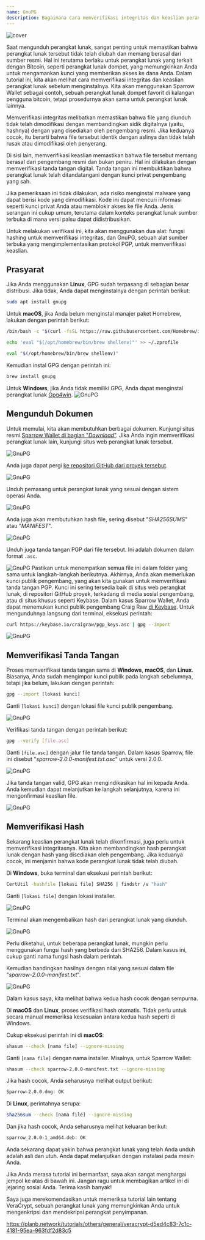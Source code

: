 ```yaml
---
name: GnuPG
description: Bagaimana cara memverifikasi integritas dan keaslian perangkat lunak?
---
```

![cover](assets/cover.webp)

Saat mengunduh perangkat lunak, sangat penting untuk memastikan bahwa perangkat lunak tersebut tidak telah diubah dan memang berasal dari sumber resmi. Hal ini terutama berlaku untuk perangkat lunak yang terkait dengan Bitcoin, seperti perangkat lunak dompet, yang memungkinkan Anda untuk mengamankan kunci yang memberikan akses ke dana Anda. Dalam tutorial ini, kita akan melihat cara memverifikasi integritas dan keaslian perangkat lunak sebelum menginstalnya. Kita akan menggunakan Sparrow Wallet sebagai contoh, sebuah perangkat lunak dompet favorit di kalangan pengguna bitcoin, tetapi prosedurnya akan sama untuk perangkat lunak lainnya.

Memverifikasi integritas melibatkan memastikan bahwa file yang diunduh tidak telah dimodifikasi dengan membandingkan sidik digitalnya (yaitu, hashnya) dengan yang disediakan oleh pengembang resmi. Jika keduanya cocok, itu berarti bahwa file tersebut identik dengan aslinya dan tidak telah rusak atau dimodifikasi oleh penyerang.

Di sisi lain, memverifikasi keaslian memastikan bahwa file tersebut memang berasal dari pengembang resmi dan bukan peniru. Hal ini dilakukan dengan memverifikasi tanda tangan digital. Tanda tangan ini membuktikan bahwa perangkat lunak telah ditandatangani dengan kunci privat pengembang yang sah.

Jika pemeriksaan ini tidak dilakukan, ada risiko menginstal malware yang dapat berisi kode yang dimodifikasi. Kode ini dapat mencuri informasi seperti kunci privat Anda atau memblokir akses ke file Anda. Jenis serangan ini cukup umum, terutama dalam konteks perangkat lunak sumber terbuka di mana versi palsu dapat didistribusikan.

Untuk melakukan verifikasi ini, kita akan menggunakan dua alat: fungsi hashing untuk memverifikasi integritas, dan GnuPG, sebuah alat sumber terbuka yang mengimplementasikan protokol PGP, untuk memverifikasi keaslian.

## Prasyarat

Jika Anda menggunakan **Linux**, GPG sudah terpasang di sebagian besar distribusi. Jika tidak, Anda dapat menginstalnya dengan perintah berikut:

```bash
sudo apt install gnupg
```

Untuk **macOS**, jika Anda belum menginstal manajer paket Homebrew, lakukan dengan perintah berikut:

```bash
/bin/bash -c "$(curl -fsSL https://raw.githubusercontent.com/Homebrew/install/HEAD/install.sh)"
```

```bash
echo 'eval "$(/opt/homebrew/bin/brew shellenv)"' >> ~/.zprofile
```

```bash
eval "$(/opt/homebrew/bin/brew shellenv)"
```

Kemudian instal GPG dengan perintah ini:

```bash
brew install gnupg
```
Untuk **Windows**, jika Anda tidak memiliki GPG, Anda dapat menginstal perangkat lunak [Gpg4win](https://www.gpg4win.org/).
![GnuPG](assets/notext/01.webp)

## Mengunduh Dokumen

Untuk memulai, kita akan membutuhkan berbagai dokumen. Kunjungi situs resmi [Sparrow Wallet di bagian "*Download*"](https://sparrowwallet.com/download/). Jika Anda ingin memverifikasi perangkat lunak lain, kunjungi situs web perangkat lunak tersebut.

![GnuPG](assets/notext/02.webp)

Anda juga dapat pergi [ke repositori GitHub dari proyek tersebut](https://github.com/sparrowwallet/sparrow/releases).

![GnuPG](assets/notext/03.webp)

Unduh pemasang untuk perangkat lunak yang sesuai dengan sistem operasi Anda.

![GnuPG](assets/notext/04.webp)

Anda juga akan membutuhkan hash file, sering disebut "*SHA256SUMS*" atau "*MANIFEST*".

![GnuPG](assets/notext/05.webp)

Unduh juga tanda tangan PGP dari file tersebut. Ini adalah dokumen dalam format `.asc`.

![GnuPG](assets/notext/06.webp)
Pastikan untuk menempatkan semua file ini dalam folder yang sama untuk langkah-langkah berikutnya.
Akhirnya, Anda akan memerlukan kunci publik pengembang, yang akan kita gunakan untuk memverifikasi tanda tangan PGP. Kunci ini sering tersedia baik di situs web perangkat lunak, di repositori GitHub proyek, terkadang di media sosial pengembang, atau di situs khusus seperti Keybase. Dalam kasus Sparrow Wallet, Anda dapat menemukan kunci publik pengembang Craig Raw [di Keybase](https://keybase.io/craigraw). Untuk mengunduhnya langsung dari terminal, eksekusi perintah:

```bash
curl https://keybase.io/craigraw/pgp_keys.asc | gpg --import
```

![GnuPG](assets/notext/07.webp)

## Memverifikasi Tanda Tangan

Proses memverifikasi tanda tangan sama di **Windows**, **macOS**, dan **Linux**. Biasanya, Anda sudah mengimpor kunci publik pada langkah sebelumnya, tetapi jika belum, lakukan dengan perintah:

```bash
gpg --import [lokasi kunci]
```

Ganti `[lokasi kunci]` dengan lokasi file kunci publik pengembang.

![GnuPG](assets/notext/08.webp)

Verifikasi tanda tangan dengan perintah berikut:

```bash
gpg --verify [file.asc]
```

Ganti `[file.asc]` dengan jalur file tanda tangan. Dalam kasus Sparrow, file ini disebut "*sparrow-2.0.0-manifest.txt.asc*" untuk versi 2.0.0.

![GnuPG](assets/notext/09.webp)

Jika tanda tangan valid, GPG akan mengindikasikan hal ini kepada Anda. Anda kemudian dapat melanjutkan ke langkah selanjutnya, karena ini mengonfirmasi keaslian file.

![GnuPG](assets/notext/10.webp)

## Memverifikasi Hash
Sekarang keaslian perangkat lunak telah dikonfirmasi, juga perlu untuk memverifikasi integritasnya. Kita akan membandingkan hash perangkat lunak dengan hash yang disediakan oleh pengembang. Jika keduanya cocok, ini menjamin bahwa kode perangkat lunak tidak telah diubah.

Di **Windows**, buka terminal dan eksekusi perintah berikut:

```bash
CertUtil -hashfile [lokasi file] SHA256 | findstr /v "hash"
```

Ganti `[lokasi file]` dengan lokasi installer.

![GnuPG](assets/notext/11.webp)

Terminal akan mengembalikan hash dari perangkat lunak yang diunduh.

![GnuPG](assets/notext/12.webp)

Perlu diketahui, untuk beberapa perangkat lunak, mungkin perlu menggunakan fungsi hash yang berbeda dari SHA256. Dalam kasus ini, cukup ganti nama fungsi hash dalam perintah.

Kemudian bandingkan hasilnya dengan nilai yang sesuai dalam file "*sparrow-2.0.0-manifest.txt*".

![GnuPG](assets/notext/13.webp)

Dalam kasus saya, kita melihat bahwa kedua hash cocok dengan sempurna.

Di **macOS** dan **Linux**, proses verifikasi hash otomatis. Tidak perlu untuk secara manual memeriksa kesesuaian antara kedua hash seperti di Windows.

Cukup eksekusi perintah ini di **macOS**:

```bash
shasum --check [nama file] --ignore-missing
```

Ganti `[nama file]` dengan nama installer. Misalnya, untuk Sparrow Wallet:

```bash
shasum --check sparrow-2.0.0-manifest.txt --ignore-missing
```

Jika hash cocok, Anda seharusnya melihat output berikut:

```bash
Sparrow-2.0.0.dmg: OK
```
Di **Linux**, perintahnya serupa:
```bash
sha256sum --check [nama file] --ignore-missing
```

Dan jika hash cocok, Anda seharusnya melihat keluaran berikut:

```bash
sparrow_2.0.0-1_amd64.deb: OK
```

Anda sekarang dapat yakin bahwa perangkat lunak yang telah Anda unduh adalah asli dan utuh. Anda dapat melanjutkan dengan instalasi pada mesin Anda.

Jika Anda merasa tutorial ini bermanfaat, saya akan sangat menghargai jempol ke atas di bawah ini. Jangan ragu untuk membagikan artikel ini di jejaring sosial Anda. Terima kasih banyak!

Saya juga merekomendasikan untuk memeriksa tutorial lain tentang VeraCrypt, sebuah perangkat lunak yang memungkinkan Anda untuk mengenkripsi dan mendekripsi perangkat penyimpanan.

https://planb.network/tutorials/others/general/veracrypt-d5ed4c83-7c1c-4181-95ea-963fdf2d83c5
